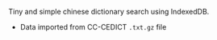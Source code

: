 Tiny and simple chinese dictionary search using IndexedDB.

- Data imported from CC-CEDICT `.txt.gz` file
